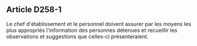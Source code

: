 Article D258-1
----
Le chef d'établissement et le personnel doivent assurer par les moyens les plus
appropriés l'information des personnes détenues et recueillir les observations
et suggestions que celles-ci présenteraient.
